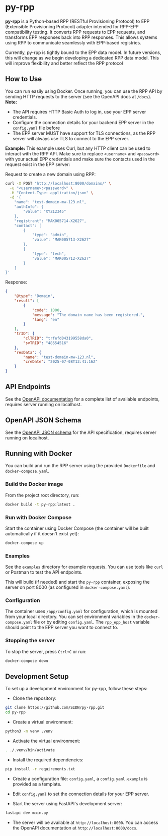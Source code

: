 # py-rpp

**py-rpp** is a Python-based RPP (RESTful Provisioning Protocol) to EPP (Extensible Provisioning Protocol) adapter intended for RPP-EPP compatibility testing. It converts RPP requests to EPP requests, and transforms EPP responses back into RPP responses. This allows systems using RPP to communicate seamlessly with EPP-based registries.

Currently, py-rpp is tightly bound to the EPP data model. In future versions, this will change as we begin developing a dedicated RPP data model. This will improve flexibility and better reflect the RPP protocol

## How to Use

You can run easily using Docker. Once running, you can use the RPP API by sending HTTP requests to the server (see the OpenAPI docs at `/docs`).  
**Note:** 

- The API requires HTTP Basic Auth to log in, use your EPP server credentials.
- Configure the connection details for your backend EPP server in the `config.yaml` file before
- The EPP server MUST have support for TLS connections, as the RPP server will always use TLS to connect to the EPP server.

**Example:**
This example uses Curl, but any HTTP client can be used to interact with the RPP API. Make sure to replace `<username>` and `<password>` with your actual EPP credentials and make sure the contacts used in the request exist in the EPP server:

Request to create a new domain using RPP:

```sh
curl -X POST "http://localhost:8000/domains/" \
  -u "<username>:<password>" \
  -H "Content-Type: application/json" \
  -d '{
    "name": "test-domain-mw-123.nl",
    "authInfo": {
        "value": "XYZ12345"
    },
    "registrant": "MAK005714-X2627",
    "contact": [
        {
            "type": "admin",
            "value": "MAK005713-X2627"
        },
        {
            "type": "tech",
            "value": "MAK005712-X2627"
        }
    ]
}'
```

Response:

```json
{
    "@type": "Domain",
    "result": [
        {
            "code": 1000,
            "message": "The domain name has been registered.",
            "lang": "en"
        }
    ],
    "trID": {
        "clTRID": "trfefd043199558da0",
        "svTRID": "48554516"
    },
    "resData": {
        "name": "test-domain-mw-123.nl",
        "creDate": "2025-07-08T13:41:16Z"
    }
}
```

## API Endpoints

See the [OpenAPI documentation](http://localhost:8000/docs) for a complete list of available endpoints, requires server running on localhost.

## OpenAPI JSON Schema

See the [OpenAPI JSON schema](http://localhost:8000/openapi.json) for the API specification, requires server running on localhost.

## Running with Docker

You can build and run the RPP server using the provided `Dockerfile` and `docker-compose.yaml`.

### Build the Docker image

From the project root directory, run:

```sh
docker build -t py-rpp:latest .
```

### Run with Docker Compose

Start the container using Docker Compose (the container will be built automatically if it doesn't exist yet):

```sh
docker-compose up
```

### Examples

See the `examples` directory for example requests. You can use tools like `curl` or Postman to test the API endpoints.

This will build (if needed) and start the `py-rpp` container, exposing the server on port 8000 (as configured in `docker-compose.yaml`).

### Configuration

The container uses `/app/config.yaml` for configuration, which is mounted from your local directory.
You can set environment variables in the `docker-compose.yaml` file or by editing `config.yaml`.
The `rpp_epp_host` variable should point to the EPP server you want to connect to.

### Stopping the server

To stop the server, press `Ctrl+C` or run:

```sh
docker-compose down
```

## Development Setup

To set up a development environment for py-rpp, follow these steps:

- Clone the repository:

```sh
git clone https://github.com/SIDN/py-rpp.git
cd py-rpp
```

- Create a virtual environment:

```sh
python3 -m venv .venv
```

- Activate the virtual environment:

```sh
. ./.venv/bin/activate
```

- Install the required dependencies:

```sh
pip install -r requirements.txt
```

- Create a configuration file: `config.yaml`, a `config.yaml.example` is provided as a template.
- Edit `config.yaml` to set the connection details for your EPP server.

- Start the server using FastAPI's development server:

```sh
fastapi dev main.py
```

- The server will be available at `http://localhost:8000`. You can access the OpenAPI documentation at `http://localhost:8000/docs`.